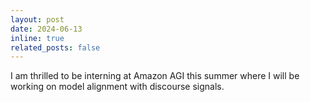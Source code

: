 ```yaml
---
layout: post
date: 2024-06-13
inline: true
related_posts: false
---
```

I am thrilled to be interning at Amazon AGI this summer where I will be working on model alignment with discourse signals.